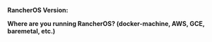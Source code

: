 **RancherOS Version:**

**Where are you running RancherOS? (docker-machine, AWS, GCE, baremetal, etc.)**



